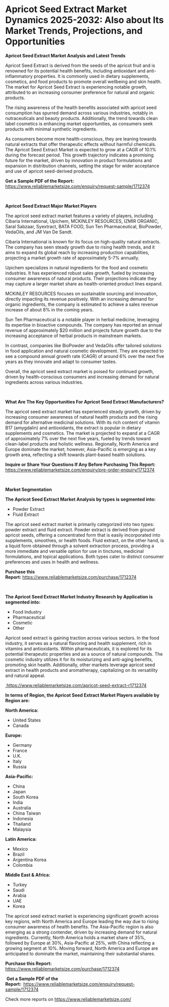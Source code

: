 <p><h1>Apricot Seed Extract Market Dynamics 2025-2032: Also about Its Market Trends, Projections, and Opportunities</h1></p><p><strong>Apricot Seed Extract Market Analysis and Latest Trends</strong></p>
<p><p>Apricot Seed Extract is derived from the seeds of the apricot fruit and is renowned for its potential health benefits, including antioxidant and anti-inflammatory properties. It is commonly used in dietary supplements, cosmetics, and food products to promote overall wellbeing and skin health. The market for Apricot Seed Extract is experiencing notable growth, attributed to an increasing consumer preference for natural and organic products. </p><p>The rising awareness of the health benefits associated with apricot seed consumption has spurred demand across various industries, notably in nutraceuticals and beauty products. Additionally, the trend towards clean label cosmetics is enhancing market opportunities, as consumers seek products with minimal synthetic ingredients. </p><p>As consumers become more health-conscious, they are leaning towards natural extracts that offer therapeutic effects without harmful chemicals. The Apricot Seed Extract Market is expected to grow at a CAGR of 10.1% during the forecast period. This growth trajectory indicates a promising future for the market, driven by innovation in product formulations and expansion in distribution channels, setting the stage for wider acceptance and use of apricot seed-derived products.</p></p>
<p><strong>Get a Sample PDF of the Report:&nbsp;</strong> <a href="https://www.reliablemarketsize.com/enquiry/request-sample/1712374?utm_campaign=2889&utm_medium=2&utm_source=Github&utm_content=ia&utm_term=31032025&utm_id=apricot-seed-extract">https://www.reliablemarketsize.com/enquiry/request-sample/1712374</a></p>
<p>&nbsp;</p>
<p><strong>Apricot Seed Extract Major Market Players</strong></p>
<p><p>The apricot seed extract market features a variety of players, including Cibaria International, Upichem, MCKINLEY RESOURCES, IZMIR ORGANIC, Saral Sabzaar, Syextract, BATA FOOD, Sun Ten Pharmaceutical, BioPowder, VedaOils, and JM Van De Sandt. </p><p>Cibaria International is known for its focus on high-quality natural extracts. The company has seen steady growth due to rising health trends, and it aims to expand its global reach by increasing production capabilities, projecting a market growth rate of approximately 5-7% annually.</p><p>Upichem specializes in natural ingredients for the food and cosmetic industries. It has experienced robust sales growth, fueled by increasing consumer awareness of natural products. Their projections indicate they may capture a larger market share as health-oriented product lines expand.</p><p>MCKINLEY RESOURCES focuses on sustainable sourcing and innovation, directly impacting its revenue positively. With an increasing demand for organic ingredients, the company is estimated to achieve a sales revenue increase of about 8% in the coming years.</p><p>Sun Ten Pharmaceutical is a notable player in herbal medicine, leveraging its expertise in bioactive compounds. The company has reported an annual revenue of approximately $20 million and projects future growth due to the increasing acceptance of herbal products in mainstream markets.</p><p>In contrast, companies like BioPowder and VedaOils offer tailored solutions in food application and natural cosmetic development. They are expected to see a compound annual growth rate (CAGR) of around 6% over the next five years as they innovate and adapt to consumer tastes.</p><p>Overall, the apricot seed extract market is poised for continued growth, driven by health-conscious consumers and increasing demand for natural ingredients across various industries.</p></p>
<p>&nbsp;</p>
<p><strong>What Are The Key Opportunities For Apricot Seed Extract Manufacturers?</strong></p>
<p><p>The apricot seed extract market has experienced steady growth, driven by increasing consumer awareness of natural health products and the rising demand for alternative medicinal solutions. With its rich content of vitamin B17 (amygdalin) and antioxidants, the extract is popular in dietary supplements and cosmetics. The market is projected to expand at a CAGR of approximately 7% over the next five years, fueled by trends toward clean-label products and holistic wellness. Regionally, North America and Europe dominate the market; however, Asia-Pacific is emerging as a key growth area, reflecting a shift towards plant-based health solutions.</p></p>
<p><strong>Inquire or Share Your Questions If Any Before Purchasing This Report:</strong> <a href="https://www.reliablemarketsize.com/enquiry/pre-order-enquiry/1712374?utm_campaign=2889&utm_medium=2&utm_source=Github&utm_content=ia&utm_term=31032025&utm_id=apricot-seed-extract">https://www.reliablemarketsize.com/enquiry/pre-order-enquiry/1712374</a></p>
<p>&nbsp;</p>
<p><strong>Market Segmentation</strong></p>
<p><strong>The Apricot Seed Extract Market Analysis by types is segmented into:</strong></p>
<p><ul><li>Powder Extract</li><li>Fluid Extract</li></ul></p>
<p><p>The apricot seed extract market is primarily categorized into two types: powder extract and fluid extract. Powder extract is derived from ground apricot seeds, offering a concentrated form that is easily incorporated into supplements, smoothies, or health foods. Fluid extract, on the other hand, is a liquid form obtained through a solvent extraction process, providing a more immediate and versatile option for use in tinctures, medicinal formulations, and topical applications. Both types cater to distinct consumer preferences and uses in health and wellness.</p></p>
<p><strong>Purchase this Report:&nbsp;</strong><a href="https://www.reliablemarketsize.com/purchase/1712374?utm_campaign=2889&utm_medium=2&utm_source=Github&utm_content=ia&utm_term=31032025&utm_id=apricot-seed-extract">https://www.reliablemarketsize.com/purchase/1712374</a></p>
<p>&nbsp;</p>
<p><strong>The Apricot Seed Extract Market Industry Research by Application is segmented into:</strong></p>
<p><ul><li>Food Industry</li><li>Pharmaceutical</li><li>Cosmetic</li><li>Other</li></ul></p>
<p><p>Apricot seed extract is gaining traction across various sectors. In the food industry, it serves as a natural flavoring and health supplement, rich in vitamins and antioxidants. Within pharmaceuticals, it is explored for its potential therapeutic properties and as a source of natural compounds. The cosmetic industry utilizes it for its moisturizing and anti-aging benefits, promoting skin health. Additionally, other markets leverage apricot seed extract in health products and aromatherapy, capitalizing on its versatility and natural appeal.</p></p>
<p><a href="https://www.reliablemarketsize.com/apricot-seed-extract-r1712374?utm_campaign=2889&utm_medium=2&utm_source=Github&utm_content=ia&utm_term=31032025&utm_id=apricot-seed-extract">&nbsp;https://www.reliablemarketsize.com/apricot-seed-extract-r1712374</a></p>
<p><strong>In terms of Region, the Apricot Seed Extract Market Players available by Region are:</strong></p>
<p>
    <p> <strong> North America: </strong>
        <ul>
            <li>United States</li>
            <li>Canada</li>
        </ul>
        </p> 
    <p> <strong> Europe: </strong>
        <ul>
            <li>Germany</li>
            <li>France</li>
            <li>U.K.</li>
            <li>Italy</li>
            <li>Russia</li>
        </ul>
        </p> 
    <p> <strong> Asia-Pacific: </strong>
        <ul>
            <li>China</li>
            <li>Japan</li>
            <li>South Korea</li>
            <li>India</li>
            <li>Australia</li>
            <li>China Taiwan</li>
            <li>Indonesia</li>
            <li>Thailand</li>
            <li>Malaysia</li>
        </ul>
        </p> 
    <p> <strong> Latin America: </strong>
        <ul>
            <li>Mexico</li>
            <li>Brazil</li>
            <li>Argentina Korea</li>
            <li>Colombia</li>
        </ul>
        </p> 
    <p> <strong> Middle East & Africa: </strong>
        <ul>
            <li>Turkey</li>
            <li>Saudi</li>
            <li>Arabia</li>
            <li>UAE</li>
            <li>Korea</li>
        </ul>
    </p>
    </p>
<p><p>The apricot seed extract market is experiencing significant growth across key regions, with North America and Europe leading the way due to rising consumer awareness of health benefits. The Asia-Pacific region is also emerging as a strong contender, driven by increasing demand for natural ingredients. Currently, North America holds a market share of 35%, followed by Europe at 30%, Asia-Pacific at 25%, with China reflecting a growing segment at 10%. Moving forward, North America and Europe are anticipated to dominate the market, maintaining their substantial shares.</p></p>
<p><strong>Purchase this Report: </strong><a href="https://www.reliablemarketsize.com/purchase/1712374?utm_campaign=2889&utm_medium=2&utm_source=Github&utm_content=ia&utm_term=31032025&utm_id=apricot-seed-extract">https://www.reliablemarketsize.com/purchase/1712374</a></p>
<p>&nbsp;<strong>Get a Sample PDF of the Report:&nbsp;&nbsp;</strong><a href="https://www.reliablemarketsize.com/enquiry/request-sample/1712374?utm_campaign=2889&utm_medium=2&utm_source=Github&utm_content=ia&utm_term=31032025&utm_id=apricot-seed-extract">https://www.reliablemarketsize.com/enquiry/request-sample/1712374</a></p>
<p><strong></strong></p>
<p>Check more reports on <a href="https://www.reliablemarketsize.com/?utm_campaign=2889&utm_medium=2&utm_source=Github&utm_content=ia&utm_term=31032025&utm_id=apricot-seed-extract">https://www.reliablemarketsize.com/</a></p>